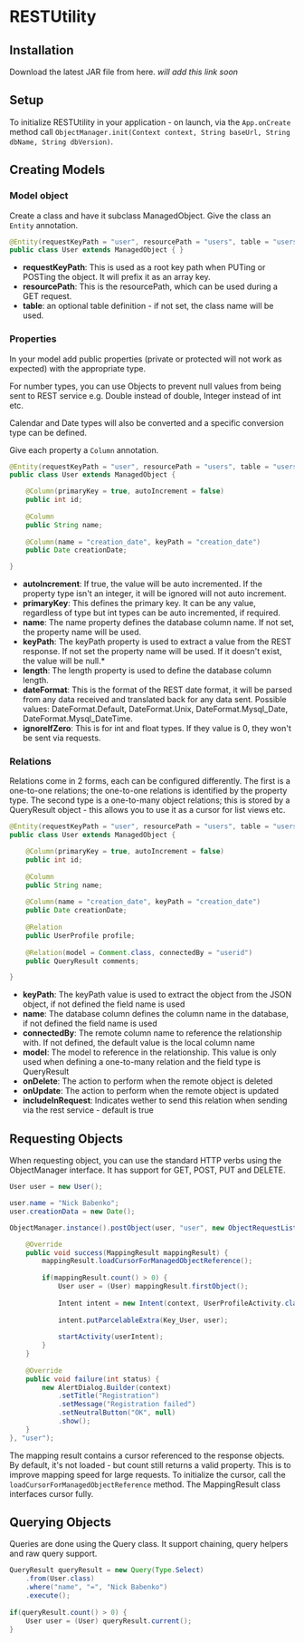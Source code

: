 # RESTUtility

## Installation
Download the latest JAR file from here. _will add this link soon_

## Setup
To initialize RESTUtility in your application - on launch, via the ```App.onCreate``` method call ```ObjectManager.init(Context context, String baseUrl, String dbName, String dbVersion)```.

## Creating Models
### Model object
Create a class and have it subclass ManagedObject. Give the class an ```Entity``` annotation.

```Java
@Entity(requestKeyPath = "user", resourcePath = "users", table = "users")
public class User extends ManagedObject { }
```
* **requestKeyPath**: This is used as a root key path when PUTing or POSTing the object. It will prefix it as an array key.
* **resourcePath**: This is the resourcePath, which can be used during a GET request.
* **table**: an optional table definition - if not set, the class name will be used.

### Properties
In your model add public properties (private or protected will not work as expected) with the appropriate type. 

For number types, you can use Objects to prevent null values from being sent to REST service e.g. Double instead of double, Integer instead of int etc.

Calendar and Date types will also be converted and a specific conversion type can be defined.

Give each property a ```Column``` annotation.

```Java
@Entity(requestKeyPath = "user", resourcePath = "users", table = "users")
public class User extends ManagedObject {

  	@Column(primaryKey = true, autoIncrement = false)
	public int id;
	
	@Column
	public String name;
	
	@Column(name = "creation_date", keyPath = "creation_date")
	public Date creationDate;

}
```
* **autoIncrement**: If true, the value will be auto incremented. If the property type isn't an integer, it will be ignored will not auto increment.
* **primaryKey**: This defines the primary key. It can be any value, regardless of type but int types can be auto incremented, if required.
* **name**: The name property defines the database column name. If not set, the property name will be used.
* **keyPath**: The keyPath property is used to extract a value from the REST response. If not set the property name will be used. If it doesn't exist, the value will be null.* 
* **length**: The length property is used to define the database column length.
* **dateFormat**: This is the format of the REST date format, it will be parsed from any data received and translated back for any data sent. Possible values: DateFormat.Default, DateFormat.Unix, DateFormat.Mysql_Date, DateFormat.Mysql_DateTime.
* **ignoreIfZero**: This is for int and float types. If they value is 0, they won't be sent via requests.

### Relations
Relations come in 2 forms, each can be configured differently. 
The first is a one-to-one relations; the one-to-one relations is identified by the property type. 
The second type is a one-to-many object relations; this is stored by a QueryResult object - this allows you to use it as a cursor for list views etc.

```Java
@Entity(requestKeyPath = "user", resourcePath = "users", table = "users")
public class User extends ManagedObject {

  	@Column(primaryKey = true, autoIncrement = false)
	public int id;
	
	@Column
	public String name;
	
	@Column(name = "creation_date", keyPath = "creation_date")
	public Date creationDate;
	
	@Relation
	public UserProfile profile;
	
	@Relation(model = Comment.class, connectedBy = "userid")
	public QueryResult comments;

}
```
* **keyPath**: The keyPath value is used to extract the object from the JSON object, if not defined the field name is used
* **name**: The database column defines the column name in the database, if not defined the field name is used
* **connectedBy**: The remote column name to reference the relationship with. If not defined, the default value is the local column name
* **model**: The model to reference in the relationship. This value is only used when defining a one-to-many relation and the field type is QueryResult
* **onDelete**: The action to perform when the remote object is deleted
* **onUpdate**: The action to perform when the remote object is updated
* **includeInRequest**: Indicates wether to send this relation when sending via the rest service - default is true


## Requesting Objects
When requesting object, you can use the standard HTTP verbs using the ObjectManager interface. It has support for GET, POST, PUT and DELETE.

```Java
User user = new User();

user.name = "Nick Babenko";
user.creationData = new Date();

ObjectManager.instance().postObject(user, "user", new ObjectRequestListener() {

	@Override
	public void success(MappingResult mappingResult) {
		mappingResult.loadCursorForManagedObjectReference();
		
		if(mappingResult.count() > 0) {
			User user = (User) mappingResult.firstObject();
			
			Intent intent = new Intent(context, UserProfileActivity.class);
			
			intent.putParcelableExtra(Key_User, user);
			
			startActivity(userIntent);
		}
	}
	
	@Override
	public void failure(int status) {
		new AlertDialog.Builder(context)
			.setTitle("Registration")
			.setMessage("Registration failed")
			.setNeutralButton("OK", null)
			.show();
	}
}, "user");
```

The mapping result contains a cursor referenced to the response objects. By default, it's not loaded - but count still returns a valid property. This is to improve mapping speed for large requests.
To initialize the cursor, call the ```loadCursorForManagedObjectReference``` method. The MappingResult class interfaces cursor fully.


## Querying Objects
Queries are done using the Query class. It support chaining, query helpers and raw query support.

```Java
QueryResult queryResult = new Query(Type.Select)
	.from(User.class)
	.where("name", "=", "Nick Babenko")
	.execute();
	
if(queryResult.count() > 0) {
	User user = (User) queryResult.current();
}
```
